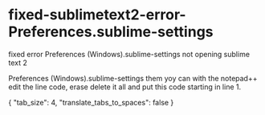 fixed-sublimetext2-error-Preferences.sublime-settings
=====================================================

fixed error Preferences (Windows).sublime-settings not opening sublime text 2

Preferences (Windows).sublime-settings them yoy can with the notepad++ edit the line code, erase delete it all and put this code starting in line 1.

{
    "tab_size": 4,
    "translate_tabs_to_spaces": false
}
